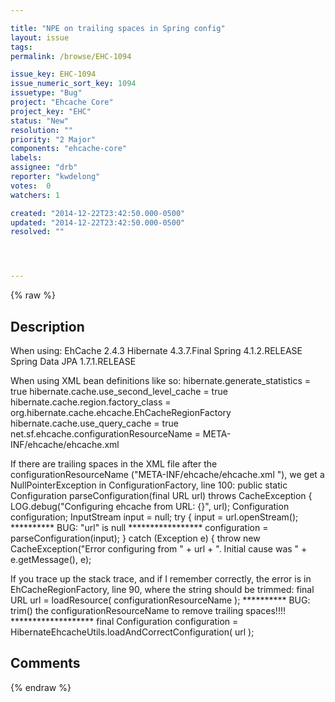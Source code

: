 ```yaml
---

title: "NPE on trailing spaces in Spring config"
layout: issue
tags: 
permalink: /browse/EHC-1094

issue_key: EHC-1094
issue_numeric_sort_key: 1094
issuetype: "Bug"
project: "Ehcache Core"
project_key: "EHC"
status: "New"
resolution: ""
priority: "2 Major"
components: "ehcache-core"
labels: 
assignee: "drb"
reporter: "kwdelong"
votes:  0
watchers: 1

created: "2014-12-22T23:42:50.000-0500"
updated: "2014-12-22T23:42:50.000-0500"
resolved: ""




---
```


{% raw %}

## Description

<div markdown="1" class="description">

When using:
EhCache 2.4.3
Hibernate 4.3.7.Final
Spring 4.1.2.RELEASE
Spring Data JPA 1.7.1.RELEASE

When using XML bean definitions like so:
    <bean id="myEmf" class="org.springframework.orm.jpa.LocalContainerEntityManagerFactoryBean">
        <property name="dataSource" ref="datasource"/>
        <property name="packagesToScan" value="com.kendelong.domain"/>
        <property name="jpaVendorAdapter">
            <bean class="org.springframework.orm.jpa.vendor.HibernateJpaVendorAdapter">
                <property name="generateDdl" value="false" />
                <property name="showSql" value="false"/>
                <property name="databasePlatform" value="org.hibernate.dialect.MySQLDialect"/>
                <property name="database" value="MYSQL"/>
            </bean>
        </property>
        <property name="jpaProperties">
            <value>
                hibernate.generate_statistics = true
                hibernate.cache.use_second_level_cache = true
                hibernate.cache.region.factory_class = org.hibernate.cache.ehcache.EhCacheRegionFactory
                hibernate.cache.use_query_cache = true
                net.sf.ehcache.configurationResourceName = META-INF/ehcache/ehcache.xml   
            </value>
        </property>
    </bean>

If there are trailing spaces in the XML file after the configurationResourceName ("META-INF/ehcache/ehcache.xml   "), 
we get a NullPointerException in ConfigurationFactory, line 100:
    public static Configuration parseConfiguration(final URL url) throws CacheException {
        LOG.debug("Configuring ehcache from URL: {}", url);
        Configuration configuration;
        InputStream input = null;
        try {
            input = url.openStream();   ********** BUG: "url" is null *****************
            configuration = parseConfiguration(input);
        } catch (Exception e) {
            throw new CacheException("Error configuring from " + url + ". Initial cause was " + e.getMessage(), e);

If you trace up the stack trace, and if I remember correctly, the error is in EhCacheRegionFactory, line 90, where the string should be trimmed:
				final URL url = loadResource( configurationResourceName );   \*\*\*\*\*\*\*\*\*\* BUG: trim() the configurationResourceName to remove trailing spaces!!!! \*\*\*\*\*\*\*\*\*\*\*\*\*\*\*\*\*\*\*
				final Configuration configuration = HibernateEhcacheUtils.loadAndCorrectConfiguration( url );


</div>

## Comments



{% endraw %}
